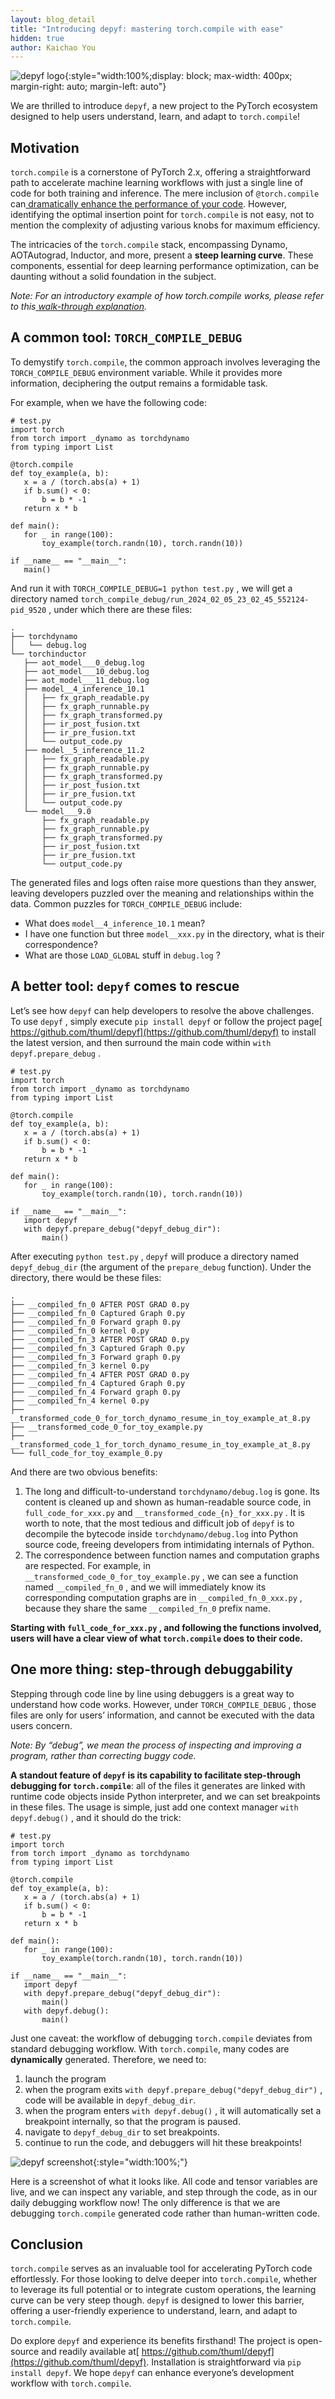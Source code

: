 ```yaml
---
layout: blog_detail
title: "Introducing depyf: mastering torch.compile with ease"
hidden: true
author: Kaichao You
---
```


![depyf logo](/assets/images/depyf.png){:style="width:100%;display: block; max-width: 400px; margin-right: auto; margin-left: auto"}


We are thrilled to introduce `depyf`, a new project to the PyTorch ecosystem designed to help users understand, learn, and adapt to `torch.compile`!


## Motivation

`torch.compile` is a cornerstone of PyTorch 2.x, offering a straightforward path to accelerate machine learning workflows with just a single line of code for both training and inference. The mere inclusion of `@torch.compile` can[ dramatically enhance the performance of your code](https://pytorch.org/get-started/pytorch-2.0/). However, identifying the optimal insertion point for `torch.compile` is not easy, not to mention the complexity of adjusting various knobs for maximum efficiency.

The intricacies of the `torch.compile` stack, encompassing Dynamo, AOTAutograd, Inductor, and more, present a **steep learning curve**. These components, essential for deep learning performance optimization, can be daunting without a solid foundation in the subject. 


_Note: For an introductory example of how torch.compile works, please refer to this[ walk-through explanation](https://depyf.readthedocs.io/en/latest/walk_through.html)._


## A common tool: `TORCH_COMPILE_DEBUG`

To demystify `torch.compile`, the common approach involves leveraging the `TORCH_COMPILE_DEBUG` environment variable. While it provides more information, deciphering the output remains a formidable task. 

For example, when we have the following code:


```
# test.py
import torch
from torch import _dynamo as torchdynamo
from typing import List

@torch.compile
def toy_example(a, b):
   x = a / (torch.abs(a) + 1)
   if b.sum() < 0:
       b = b * -1
   return x * b

def main():
   for _ in range(100):
       toy_example(torch.randn(10), torch.randn(10))

if __name__ == "__main__":
   main()
```


And run it with `TORCH_COMPILE_DEBUG=1 python test.py` , we will get a directory named `torch_compile_debug/run_2024_02_05_23_02_45_552124-pid_9520` , under which there are these files:


```
.
├── torchdynamo
│   └── debug.log
└── torchinductor
   ├── aot_model___0_debug.log
   ├── aot_model___10_debug.log
   ├── aot_model___11_debug.log
   ├── model__4_inference_10.1
   │   ├── fx_graph_readable.py
   │   ├── fx_graph_runnable.py
   │   ├── fx_graph_transformed.py
   │   ├── ir_post_fusion.txt
   │   ├── ir_pre_fusion.txt
   │   └── output_code.py
   ├── model__5_inference_11.2
   │   ├── fx_graph_readable.py
   │   ├── fx_graph_runnable.py
   │   ├── fx_graph_transformed.py
   │   ├── ir_post_fusion.txt
   │   ├── ir_pre_fusion.txt
   │   └── output_code.py
   └── model___9.0
       ├── fx_graph_readable.py
       ├── fx_graph_runnable.py
       ├── fx_graph_transformed.py
       ├── ir_post_fusion.txt
       ├── ir_pre_fusion.txt
       └── output_code.py
```


The generated files and logs often raise more questions than they answer, leaving developers puzzled over the meaning and relationships within the data. Common puzzles for `TORCH_COMPILE_DEBUG` include:



* What does `model__4_inference_10.1` mean? 
* I have one function but three `model__xxx.py` in the directory, what is their correspondence? 
* What are those `LOAD_GLOBAL` stuff in `debug.log` ?


## A better tool: `depyf` comes to rescue

Let’s see how `depyf` can help developers to resolve the above challenges. To use `depyf` , simply execute `pip install depyf` or follow the project page[ https://github.com/thuml/depyf](https://github.com/thuml/depyf) to install the latest version, and then surround the main code within `with depyf.prepare_debug` .


```
# test.py
import torch
from torch import _dynamo as torchdynamo
from typing import List

@torch.compile
def toy_example(a, b):
   x = a / (torch.abs(a) + 1)
   if b.sum() < 0:
       b = b * -1
   return x * b

def main():
   for _ in range(100):
       toy_example(torch.randn(10), torch.randn(10))

if __name__ == "__main__":
   import depyf
   with depyf.prepare_debug("depyf_debug_dir"):
       main()
```


After executing `python test.py` , `depyf` will produce a directory named `depyf_debug_dir` (the argument of the `prepare_debug` function). Under the directory, there would be these files:


```
.
├── __compiled_fn_0 AFTER POST GRAD 0.py
├── __compiled_fn_0 Captured Graph 0.py
├── __compiled_fn_0 Forward graph 0.py
├── __compiled_fn_0 kernel 0.py
├── __compiled_fn_3 AFTER POST GRAD 0.py
├── __compiled_fn_3 Captured Graph 0.py
├── __compiled_fn_3 Forward graph 0.py
├── __compiled_fn_3 kernel 0.py
├── __compiled_fn_4 AFTER POST GRAD 0.py
├── __compiled_fn_4 Captured Graph 0.py
├── __compiled_fn_4 Forward graph 0.py
├── __compiled_fn_4 kernel 0.py
├── __transformed_code_0_for_torch_dynamo_resume_in_toy_example_at_8.py
├── __transformed_code_0_for_toy_example.py
├── __transformed_code_1_for_torch_dynamo_resume_in_toy_example_at_8.py
└── full_code_for_toy_example_0.py
```


And there are two obvious benefits:



1. The long and difficult-to-understand `torchdynamo/debug.log` is gone. Its content is cleaned up and shown as human-readable source code, in `full_code_for_xxx.py` and `__transformed_code_{n}_for_xxx.py` . It is worth to note, that the most tedious and difficult job of `depyf` is to decompile the bytecode inside `torchdynamo/debug.log` into Python source code, freeing developers from intimidating internals of Python.
2. The correspondence between function names and computation graphs are respected. For example, in `__transformed_code_0_for_toy_example.py` , we can see a function named `__compiled_fn_0` , and we will immediately know its corresponding computation graphs are in `__compiled_fn_0_xxx.py` , because they share the same `__compiled_fn_0` prefix name.

<strong>Starting with <code>full_code_for_xxx.py</code> , and following the functions involved, users will have a clear view of what <code>torch.compile</code> does to their code.</strong>


## One more thing: step-through debuggability

Stepping through code line by line using debuggers is a great way to understand how code works. However, under `TORCH_COMPILE_DEBUG` , those files are only for users’ information, and cannot be executed with the data users concern.


_Note: By “debug”, we mean the process of inspecting and improving a program, rather than correcting buggy code._

<strong>A standout feature of <code>depyf</code> is its capability to facilitate step-through debugging for <code>torch.compile</code></strong>: all of the files it generates are linked with runtime code objects inside Python interpreter, and we can set breakpoints in these files. The usage is simple, just add one context manager <code>with depyf.debug()</code> , and it should do the trick:


```
# test.py
import torch
from torch import _dynamo as torchdynamo
from typing import List

@torch.compile
def toy_example(a, b):
   x = a / (torch.abs(a) + 1)
   if b.sum() < 0:
       b = b * -1
   return x * b

def main():
   for _ in range(100):
       toy_example(torch.randn(10), torch.randn(10))

if __name__ == "__main__":
   import depyf
   with depyf.prepare_debug("depyf_debug_dir"):
       main()
   with depyf.debug():
       main()
```


Just one caveat: the workflow of debugging `torch.compile` deviates from standard debugging workflow. With `torch.compile`, many codes are **dynamically** generated. Therefore, we need to:



1. launch the program
2. when the program exits `with depyf.prepare_debug("depyf_debug_dir")` , code will be available in `depyf_debug_dir`.
3. when the program enters `with depyf.debug()` , it will automatically set a breakpoint internally, so that the program is paused.
4. navigate to `depyf_debug_dir` to set breakpoints.
5. continue to run the code, and debuggers will hit these breakpoints!


![depyf screenshot](/assets/images/depyf-screenshot.png){:style="width:100%;"}


Here is a screenshot of what it looks like. All code and tensor variables are live, and we can inspect any variable, and step through the code, as in our daily debugging workflow now! The only difference is that we are debugging `torch.compile` generated code rather than human-written code.


## Conclusion

`torch.compile` serves as an invaluable tool for accelerating PyTorch code effortlessly. For those looking to delve deeper into `torch.compile`, whether to leverage its full potential or to integrate custom operations, the learning curve can be very steep though. `depyf` is designed to lower this barrier, offering a user-friendly experience to understand, learn, and adapt to `torch.compile`.

Do explore `depyf` and experience its benefits firsthand! The project is open-source and readily available at[ https://github.com/thuml/depyf](https://github.com/thuml/depyf). Installation is straightforward via `pip install depyf`. We hope `depyf` can enhance everyone’s development workflow with `torch.compile`.